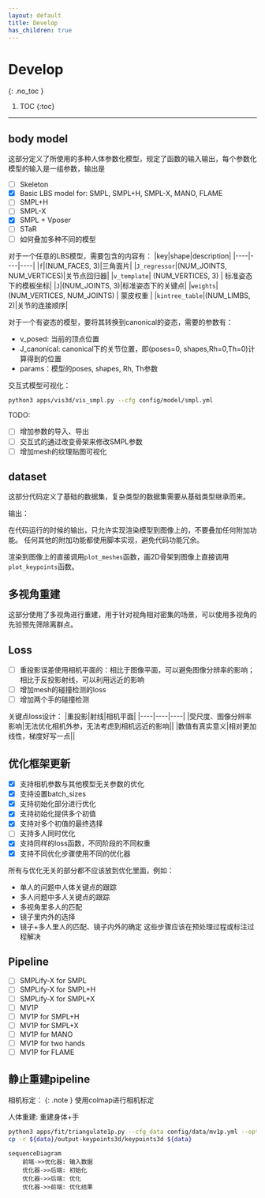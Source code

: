 ```yaml
---
layout: default
title: Develop
has_children: true
---
```


# Develop
{: .no_toc }

1. TOC
{:toc}
---

## body model

这部分定义了所使用的多种人体参数化模型，规定了函数的输入输出，每个参数化模型的输入是一组参数，输出是

- [ ] Skeleton
- [x] Basic LBS model for: SMPL, SMPL+H, SMPL-X, MANO, FLAME
- [ ] SMPL+H
- [ ] SMPL-X
- [x] SMPL + Vposer
- [ ] STaR
- [ ] 如何叠加多种不同的模型

对于一个任意的LBS模型，需要包含的内容有：
|key|shape|description|
|----|----|----|
|`f`|(NUM_FACES, 3)|三角面片|
|`J_regressor`|(NUM_JOINTS, NUM_VERTICES)|关节点回归器|
|`v_template`| (NUM_VERTICES, 3) | 标准姿态下的模板坐标|
|`J`|(NUM_JOINTS, 3)|标准姿态下的关键点|
|`weights`| (NUM_VERTICES, NUM_JOINTS) | 蒙皮权重 |
|`kintree_table`|(NUM_LIMBS, 2)|关节的连接顺序|

对于一个有姿态的模型，要将其转换到canonical的姿态，需要的参数有：

- v_posed: 当前的顶点位置
- J_canonical: canonical下的关节位置，即(poses=0, shapes,Rh=0,Th=0)计算得到的位置
- params：模型的poses, shapes, Rh, Th参数

交互式模型可视化：
```bash
python3 apps/vis3d/vis_smpl.py --cfg config/model/smpl.yml
```
TODO:
- [ ] 增加参数的导入、导出
- [ ] 交互式的通过改变骨架来修改SMPL参数
- [ ] 增加mesh的纹理贴图可视化

## dataset

这部分代码定义了基础的数据集，复杂类型的数据集需要从基础类型继承而来。

输出：

在代码运行的时候的输出，只允许实现渲染模型到图像上的，不要叠加任何附加功能。
任何其他的附加功能都使用脚本实现，避免代码功能冗余。

渲染到图像上的直接调用`plot_meshes`函数，画2D骨架到图像上直接调用`plot_keypoints`函数。

## 多视角重建

这部分使用了多视角进行重建，用于针对视角相对密集的场景，可以使用多视角的先验预先筛除离群点。

## Loss

- [ ] 重投影误差使用相机平面的：相比于图像平面，可以避免图像分辨率的影响；相比于反投影射线，可以利用远近的影响
- [ ] 增加mesh的碰撞检测的loss
- [ ] 增加两个手的碰撞检测

关键点loss设计：
|重投影|射线|相机平面|
|----|----|----|
|受尺度、图像分辨率影响|无法优化相机外参，无法考虑到相机远近的影响||
|数值有真实意义|相对更加线性，梯度好写一点||

## 优化框架更新
- [x] 支持相机参数与其他模型无关参数的优化
- [x] 支持设置batch_sizes
- [x] 支持初始化部分进行优化
- [x] 支持初始化提供多个初值
- [x] 支持对多个初值的最终选择
- [ ] 支持多人同时优化
- [x] 支持同样的loss函数，不同阶段的不同权重
- [x] 支持不同优化步骤使用不同的优化器

所有与优化无关的部分都不应该放到优化里面，例如：
- 单人的问题中人体关键点的跟踪
- 多人问题中多人关键点的跟踪
- 多视角里多人的匹配
- 镜子里内外的选择
- 镜子+多人里人的匹配、镜子内外的确定
这些步骤应该在预处理过程或标注过程解决

## Pipeline

- [ ] SMPLify-X for SMPL
- [ ] SMPLify-X for SMPL+H
- [ ] SMPLify-X for SMPL+X
- [ ] MV1P
- [ ] MV1P for SMPL+H
- [ ] MV1P for SMPL+X
- [ ] MV1P for MANO
- [ ] MV1P for two hands
- [ ] MV1P for FLAME

## 静止重建pipeline

相机标定：
{: .note }
使用colmap进行相机标定

人体重建: 重建身体+手

```bash
python3 apps/fit/triangulate1p.py --cfg_data config/data/mv1p.yml --opt_data args.path ${data} args.out ${data}/output-keypoints3d --cfg_exp config/recon/mv1p-total.yml
cp -r ${data}/output-keypoints3d/keypoints3d ${data}
```


```mermaid
sequenceDiagram
    前端->>优化器: 输入数据
    优化器->>后端: 初始化
    优化器->>后端: 优化
    优化器->>前端: 优化结果
``` 
